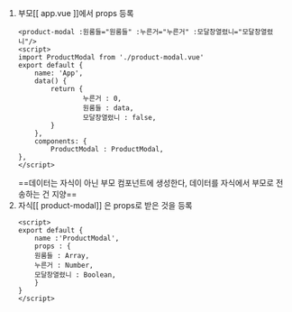 1. 부모[[ app.vue ]]에서 props 등록
	``` vue
	<product-modal :원룸들="원룸들" :누른거="누른거" :모달창열렸니="모달창열렸니"/>
	<script>
	import ProductModal from './product-modal.vue'
	export default {
		name: 'App',
		data() {
			return {
					누른거 : 0,
					원룸들 : data,
					모달창열렸니 : false,
			}
		},
		components: {
			ProductModal : ProductModal,
	},
	</script>
	```
	==데이터는 자식이 아닌 부모 컴포넌트에 생성한다, 데이터를 자식에서 부모로 전송하는 건 지양==
2. 자식[[ product-modal]] 은  props로 받은 것을 등록
	``` vue
	<script>
	export default {
		name :'ProductModal',
		props : {
		원룸들 : Array,
		누른거 : Number,
		모달창열렸니 : Boolean,
		}
	}
	</script>
	```